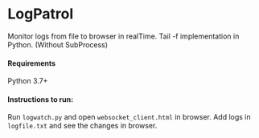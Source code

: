  # LogPatrol

Monitor logs from file to browser in realTime. Tail -f implementation in Python. (Without SubProcess)

#### Requirements
Python 3.7+ 

#### Instructions to run:
Run `logwatch.py`  and open  `websocket_client.html` in browser. Add logs in `logfile.txt` and see the changes in browser.

